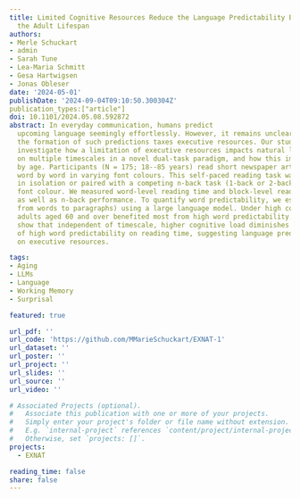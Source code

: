 ```yaml
---
title: Limited Cognitive Resources Reduce the Language Predictability Benefit across
  the Adult Lifespan
authors:
- Merle Schuckart
- admin
- Sarah Tune
- Lea-Maria Schmitt
- Gesa Hartwigsen
- Jonas Obleser
date: '2024-05-01'
publishDate: '2024-09-04T09:10:50.300304Z'
publication_types:["article"]
doi: 10.1101/2024.05.08.592872
abstract: In everyday communication, humans predict
  upcoming language seemingly effortlessly. However, it remains unclear to what extent
  the formation of such predictions taxes executive resources. Our study set out to
  investigate how a limitation of executive resources impacts natural language prediction
  on multiple timescales in a novel dual-task paradigm, and how this impact is modulated
  by age. Participants (N = 175; 18--85 years) read short newspaper articles, presented
  word by word in varying font colours. This self-paced reading task was either performed
  in isolation or paired with a competing n-back task (1-back or 2-back) on the words'
  font colour. We measured word-level reading time and block-level reading comprehension
  as well as n-back performance. To quantify word predictability, we estimated word surprisal on four distinct timescales (i.e., context lengths ranging
  from words to paragraphs) using a large language model. Under high cognitive load,
  adults aged 60 and over benefited most from high word predictability. Our results
  show that independent of timescale, higher cognitive load diminishes the benefits
  of high word predictability on reading time, suggesting language predictions draw
  on executive resources.

tags:
- Aging
- LLMs
- Language
- Working Memory
- Surprisal

featured: true

url_pdf: ''
url_code: 'https://github.com/MMarieSchuckart/EXNAT-1'
url_dataset: ''
url_poster: ''
url_project: ''
url_slides: ''
url_source: ''
url_video: ''

# Associated Projects (optional).
#   Associate this publication with one or more of your projects.
#   Simply enter your project's folder or file name without extension.
#   E.g. `internal-project` references `content/project/internal-project/index.md`.
#   Otherwise, set `projects: []`.
projects:
  - EXNAT

reading_time: false
share: false
---
```

